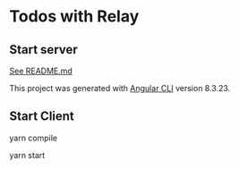 # Todos with Relay

## Start server

[See README.md](../server/README.md)

This project was generated with [Angular CLI](https://github.com/angular/angular-cli) version 8.3.23.

## Start Client

yarn compile

yarn start


